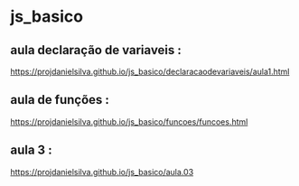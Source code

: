 # js_basico

## aula declaração de variaveis :
https://projdanielsilva.github.io/js_basico/declaracaodevariaveis/aula1.html

## aula de funções :
https://projdanielsilva.github.io/js_basico/funcoes/funcoes.html

## aula 3 :
https://projdanielsilva.github.io/js_basico/aula.03
